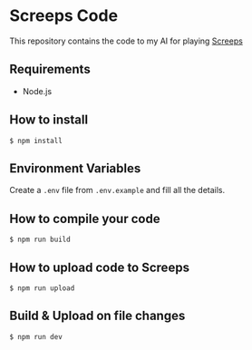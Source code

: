 Screeps Code
============

This repository contains the code to my AI for playing [Screeps](https://screeps.com)

## Requirements
- Node.js

## How to install
```
$ npm install
```

## Environment Variables
Create a `.env` file from `.env.example` and fill all the details.

## How to compile your code
```
$ npm run build
```

## How to upload code to Screeps
```
$ npm run upload
```

## Build & Upload on file changes
```
$ npm run dev
```
